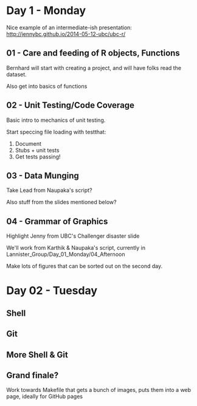 Day 1 - Monday
==============

Nice example of an intermediate-ish presentation:
http://jennybc.github.io/2014-05-12-ubc/ubc-r/

01 - Care and feeding of R objects, Functions
----------------------------------------

Bernhard will start with creating a project, and will have folks read the
dataset.

Also get into basics of functions

02 - Unit Testing/Code Coverage
--------------------------

Basic intro to mechanics of unit testing.

Start speccing file loading with testthat:
 1. Document
 2. Stubs + unit tests
 3. Get tests passing!

03 - Data Munging
-----------------

Take Lead from Naupaka's script?

Also stuff from the slides mentioned below?

04 - Grammar of Graphics
-------------------

Highlight Jenny from UBC's Challenger disaster slide

We'll work from Karthik & Naupaka's script, currently in
Lannister_Group/Day_01_Monday/04_Afternoon

Make lots of figures that can be sorted out on the second day.

Day 02 - Tuesday
================

Shell
-----

Git
---

More Shell & Git
----------------

Grand finale?
-------------

Work towards Makefile that gets a bunch of images, puts them into a web page,
ideally for GitHub pages

